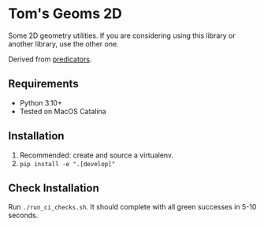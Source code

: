 # Tom's Geoms 2D

Some 2D geometry utilities. If you are considering using this library or another library, use the other one.

Derived from [predicators](https://github.com/Learning-and-Intelligent-Systems/predicators).

## Requirements

- Python 3.10+
- Tested on MacOS Catalina

## Installation

1. Recommended: create and source a virtualenv.
2. `pip install -e ".[develop]"`

## Check Installation

Run `./run_ci_checks.sh`. It should complete with all green successes in 5-10 seconds.
